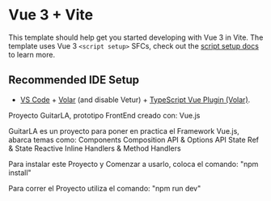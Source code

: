 # Vue 3 + Vite

This template should help get you started developing with Vue 3 in Vite. The template uses Vue 3 `<script setup>` SFCs, check out the [script setup docs](https://v3.vuejs.org/api/sfc-script-setup.html#sfc-script-setup) to learn more.

## Recommended IDE Setup

- [VS Code](https://code.visualstudio.com/) + [Volar](https://marketplace.visualstudio.com/items?itemName=Vue.volar) (and disable Vetur) + [TypeScript Vue Plugin (Volar)](https://marketplace.visualstudio.com/items?itemName=Vue.vscode-typescript-vue-plugin).


Proyecto GuitarLA, prototipo FrontEnd creado con: 
Vue.js

GuitarLA es un proyecto para poner en practica el Framework Vue.js, abarca temas como:
Components
Composition API & Options API
State Ref & State Reactive
Inline Handlers & Method Handlers

Para instalar este Proyecto y Comenzar a usarlo, coloca el comando:
"npm install"

Para correr el Proyecto utiliza el comando:
"npm run dev"
